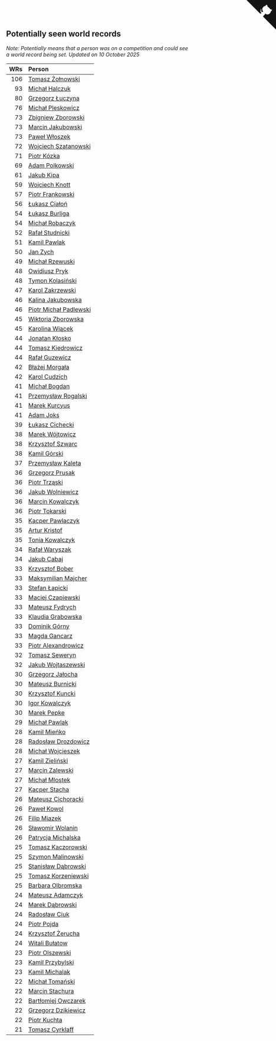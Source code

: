 ## Potentially seen world records

*Note: Potentially means that a person was on a competition and could see a world record being set.*
*Updated on 10 October 2025*

| WRs | Person |
| ---: | :--- |
| 106 | [Tomasz Żołnowski](https://www.worldcubeassociation.org/persons/2005ZOLN01) |
| 93 | [Michał Halczuk](https://www.worldcubeassociation.org/persons/2006HALC01) |
| 80 | [Grzegorz Łuczyna](https://www.worldcubeassociation.org/persons/2005LUCZ01) |
| 76 | [Michał Pleskowicz](https://www.worldcubeassociation.org/persons/2009PLES01) |
| 73 | [Zbigniew Zborowski](https://www.worldcubeassociation.org/persons/2003ZBOR02) |
| 73 | [Marcin Jakubowski](https://www.worldcubeassociation.org/persons/2007JAKU01) |
| 73 | [Paweł Włoszek](https://www.worldcubeassociation.org/persons/2006WLOS01) |
| 72 | [Wojciech Szatanowski](https://www.worldcubeassociation.org/persons/2011SZAT01) |
| 71 | [Piotr Kózka](https://www.worldcubeassociation.org/persons/2005KOZK01) |
| 69 | [Adam Polkowski](https://www.worldcubeassociation.org/persons/2007POLK01) |
| 61 | [Jakub Kipa](https://www.worldcubeassociation.org/persons/2010KIPA01) |
| 59 | [Wojciech Knott](https://www.worldcubeassociation.org/persons/2011KNOT01) |
| 57 | [Piotr Frankowski](https://www.worldcubeassociation.org/persons/2006FRAN01) |
| 56 | [Łukasz Ciałoń](https://www.worldcubeassociation.org/persons/2005CIAL02) |
| 54 | [Łukasz Burliga](https://www.worldcubeassociation.org/persons/2013BURL01) |
| 54 | [Michał Robaczyk](https://www.worldcubeassociation.org/persons/2006ROBA01) |
| 52 | [Rafał Studnicki](https://www.worldcubeassociation.org/persons/2005STUD01) |
| 51 | [Kamil Pawlak](https://www.worldcubeassociation.org/persons/2006PAWL01) |
| 50 | [Jan Zych](https://www.worldcubeassociation.org/persons/2014ZYCH01) |
| 49 | [Michał Rzewuski](https://www.worldcubeassociation.org/persons/2014RZEW01) |
| 48 | [Owidiusz Pryk](https://www.worldcubeassociation.org/persons/2008PRYK01) |
| 48 | [Tymon Kolasiński](https://www.worldcubeassociation.org/persons/2016KOLA02) |
| 47 | [Karol Zakrzewski](https://www.worldcubeassociation.org/persons/2014ZAKR01) |
| 46 | [Kalina Jakubowska](https://www.worldcubeassociation.org/persons/2009BRZE01) |
| 46 | [Piotr Michał Padlewski](https://www.worldcubeassociation.org/persons/2008PADL01) |
| 45 | [Wiktoria Zborowska](https://www.worldcubeassociation.org/persons/2003ZBOR01) |
| 45 | [Karolina Wiącek](https://www.worldcubeassociation.org/persons/2008WIAC01) |
| 44 | [Jonatan Kłosko](https://www.worldcubeassociation.org/persons/2013KOSK01) |
| 44 | [Tomasz Kiedrowicz](https://www.worldcubeassociation.org/persons/2006KIED01) |
| 44 | [Rafał Guzewicz](https://www.worldcubeassociation.org/persons/2006GUZE01) |
| 42 | [Błażej Morgała](https://www.worldcubeassociation.org/persons/2006MORG01) |
| 42 | [Karol Cudzich](https://www.worldcubeassociation.org/persons/2006CUDZ01) |
| 41 | [Michał Bogdan](https://www.worldcubeassociation.org/persons/2012BOGD01) |
| 41 | [Przemysław Rogalski](https://www.worldcubeassociation.org/persons/2013ROGA02) |
| 41 | [Marek Kurcyus](https://www.worldcubeassociation.org/persons/2005KURC01) |
| 41 | [Adam Joks](https://www.worldcubeassociation.org/persons/2005JOKS01) |
| 39 | [Łukasz Cichecki](https://www.worldcubeassociation.org/persons/2007CICH01) |
| 38 | [Marek Wójtowicz](https://www.worldcubeassociation.org/persons/2008WOJT01) |
| 38 | [Krzysztof Szwarc](https://www.worldcubeassociation.org/persons/2006SZWA01) |
| 38 | [Kamil Górski](https://www.worldcubeassociation.org/persons/2006GORS01) |
| 37 | [Przemysław Kaleta](https://www.worldcubeassociation.org/persons/2012KALE01) |
| 36 | [Grzegorz Prusak](https://www.worldcubeassociation.org/persons/2006PRUS01) |
| 36 | [Piotr Trząski](https://www.worldcubeassociation.org/persons/2012TRZA01) |
| 36 | [Jakub Wolniewicz](https://www.worldcubeassociation.org/persons/2012WOLN01) |
| 36 | [Marcin Kowalczyk](https://www.worldcubeassociation.org/persons/2011KOWA01) |
| 36 | [Piotr Tokarski](https://www.worldcubeassociation.org/persons/2013TOKA01) |
| 35 | [Kacper Pawlaczyk](https://www.worldcubeassociation.org/persons/2005PAWL01) |
| 35 | [Artur Kristof](https://www.worldcubeassociation.org/persons/2012KRIS12) |
| 35 | [Tonia Kowalczyk](https://www.worldcubeassociation.org/persons/2008KWAS01) |
| 34 | [Rafał Waryszak](https://www.worldcubeassociation.org/persons/2013WARY01) |
| 34 | [Jakub Cabaj](https://www.worldcubeassociation.org/persons/2008CABA03) |
| 33 | [Krzysztof Bober](https://www.worldcubeassociation.org/persons/2013BOBE01) |
| 33 | [Maksymilian Majcher](https://www.worldcubeassociation.org/persons/2011MAJC01) |
| 33 | [Stefan Łapicki](https://www.worldcubeassociation.org/persons/2006LAPI01) |
| 33 | [Maciej Czapiewski](https://www.worldcubeassociation.org/persons/2014CZAP01) |
| 33 | [Mateusz Fydrych](https://www.worldcubeassociation.org/persons/2011FYDR01) |
| 33 | [Klaudia Grabowska](https://www.worldcubeassociation.org/persons/2007GRAB01) |
| 33 | [Dominik Górny](https://www.worldcubeassociation.org/persons/2015GORN01) |
| 33 | [Magda Gancarz](https://www.worldcubeassociation.org/persons/2007GANC01) |
| 33 | [Piotr Alexandrowicz](https://www.worldcubeassociation.org/persons/2007ALEX01) |
| 32 | [Tomasz Seweryn](https://www.worldcubeassociation.org/persons/2006SEWE01) |
| 32 | [Jakub Wojtaszewski](https://www.worldcubeassociation.org/persons/2013WOJT02) |
| 30 | [Grzegorz Jałocha](https://www.worldcubeassociation.org/persons/2012JALO01) |
| 30 | [Mateusz Burnicki](https://www.worldcubeassociation.org/persons/2006BURN01) |
| 30 | [Krzysztof Kuncki](https://www.worldcubeassociation.org/persons/2010KUNC01) |
| 30 | [Igor Kowalczyk](https://www.worldcubeassociation.org/persons/2013KOWA04) |
| 30 | [Marek Pepke](https://www.worldcubeassociation.org/persons/2008PEPK01) |
| 29 | [Michał Pawlak](https://www.worldcubeassociation.org/persons/2008PAWL03) |
| 28 | [Kamil Mieńko](https://www.worldcubeassociation.org/persons/2011MIEN01) |
| 28 | [Radosław Drozdowicz](https://www.worldcubeassociation.org/persons/2012DROZ02) |
| 28 | [Michał Wojcieszek](https://www.worldcubeassociation.org/persons/2015WOJC02) |
| 27 | [Kamil Zieliński](https://www.worldcubeassociation.org/persons/2008ZIEL01) |
| 27 | [Marcin Zalewski](https://www.worldcubeassociation.org/persons/2011ZALE02) |
| 27 | [Michał Mlostek](https://www.worldcubeassociation.org/persons/2015MLOS01) |
| 27 | [Kacper Stacha](https://www.worldcubeassociation.org/persons/2013STAC01) |
| 26 | [Mateusz Cichoracki](https://www.worldcubeassociation.org/persons/2011CICH01) |
| 26 | [Paweł Kowol](https://www.worldcubeassociation.org/persons/2011KOWO01) |
| 26 | [Filip Miazek](https://www.worldcubeassociation.org/persons/2010MIAZ01) |
| 26 | [Sławomir Wolanin](https://www.worldcubeassociation.org/persons/2005WOLA01) |
| 26 | [Patrycja Michalska](https://www.worldcubeassociation.org/persons/2013MICH02) |
| 25 | [Tomasz Kaczorowski](https://www.worldcubeassociation.org/persons/2008KACZ01) |
| 25 | [Szymon Malinowski](https://www.worldcubeassociation.org/persons/2013MALI03) |
| 25 | [Stanisław Dąbrowski](https://www.worldcubeassociation.org/persons/2016DABR03) |
| 25 | [Tomasz Korzeniewski](https://www.worldcubeassociation.org/persons/2007KORZ01) |
| 25 | [Barbara Olbromska](https://www.worldcubeassociation.org/persons/2006OLBR01) |
| 24 | [Mateusz Adamczyk](https://www.worldcubeassociation.org/persons/2011ADAM03) |
| 24 | [Marek Dąbrowski](https://www.worldcubeassociation.org/persons/2016DABR02) |
| 24 | [Radosław Ciuk](https://www.worldcubeassociation.org/persons/2013CIUK01) |
| 24 | [Piotr Pojda](https://www.worldcubeassociation.org/persons/2012POJD01) |
| 24 | [Krzysztof Żerucha](https://www.worldcubeassociation.org/persons/2008ZERU01) |
| 24 | [Witali Bułatow](https://www.worldcubeassociation.org/persons/2015BUAT01) |
| 23 | [Piotr Olszewski](https://www.worldcubeassociation.org/persons/2013OLSZ02) |
| 23 | [Kamil Przybylski](https://www.worldcubeassociation.org/persons/2016PRZY01) |
| 23 | [Kamil Michalak](https://www.worldcubeassociation.org/persons/2016MICH01) |
| 22 | [Michał Tomański](https://www.worldcubeassociation.org/persons/2009TOMA01) |
| 22 | [Marcin Stachura](https://www.worldcubeassociation.org/persons/2011STAC01) |
| 22 | [Bartłomiej Owczarek](https://www.worldcubeassociation.org/persons/2013OWCZ01) |
| 22 | [Grzegorz Dzikiewicz](https://www.worldcubeassociation.org/persons/2008DZIK01) |
| 22 | [Piotr Kuchta](https://www.worldcubeassociation.org/persons/2012KUCH01) |
| 21 | [Tomasz Cyrklaff](https://www.worldcubeassociation.org/persons/2009CYRK01) |


<a href="https://github.com/noeruchangd/wca_statistics_vn" class="github-corner" aria-label="View source on Github"><svg width="80" height="80" viewBox="0 0 250 250" style="fill:#151513; color:#fff; position: absolute; top: 0; border: 0; right: 0;" aria-hidden="true"><path d="M0,0 L115,115 L130,115 L142,142 L250,250 L250,0 Z"></path><path d="M128.3,109.0 C113.8,99.7 119.0,89.6 119.0,89.6 C122.0,82.7 120.5,78.6 120.5,78.6 C119.2,72.0 123.4,76.3 123.4,76.3 C127.3,80.9 125.5,87.3 125.5,87.3 C122.9,97.6 130.6,101.9 134.4,103.2" fill="currentColor" style="transform-origin: 130px 106px;" class="octo-arm"></path><path d="M115.0,115.0 C114.9,115.1 118.7,116.5 119.8,115.4 L133.7,101.6 C136.9,99.2 139.9,98.4 142.2,98.6 C133.8,88.0 127.5,74.4 143.8,58.0 C148.5,53.4 154.0,51.2 159.7,51.0 C160.3,49.4 163.2,43.6 171.4,40.1 C171.4,40.1 176.1,42.5 178.8,56.2 C183.1,58.6 187.2,61.8 190.9,65.4 C194.5,69.0 197.7,73.2 200.1,77.6 C213.8,80.2 216.3,84.9 216.3,84.9 C212.7,93.1 206.9,96.0 205.4,96.6 C205.1,102.4 203.0,107.8 198.3,112.5 C181.9,128.9 168.3,122.5 157.7,114.1 C157.9,116.9 156.7,120.9 152.7,124.9 L141.0,136.5 C139.8,137.7 141.6,141.9 141.8,141.8 Z" fill="currentColor" class="octo-body"></path></svg></a><style>.github-corner:hover .octo-arm{animation:octocat-wave 560ms ease-in-out}@keyframes octocat-wave{0%,100%{transform:rotate(0)}20%,60%{transform:rotate(-25deg)}40%,80%{transform:rotate(10deg)}}@media (max-width:500px){.github-corner:hover .octo-arm{animation:none}.github-corner .octo-arm{animation:octocat-wave 560ms ease-in-out}}</style>
